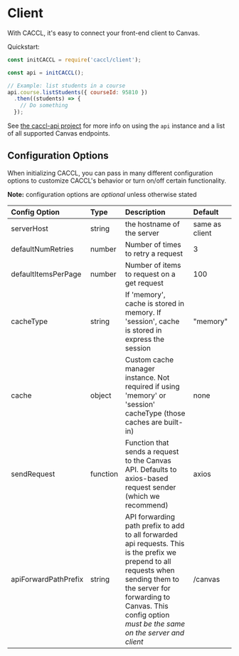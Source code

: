 # Client

With CACCL, it's easy to connect your front-end client to Canvas.

Quickstart:

```js
const initCACCL = require('caccl/client');

const api = initCACCL();

// Example: list students in a course
api.course.listStudents({ courseId: 95810 })
  .then((students) => {
    // Do something
  });
```

See [the caccl-api project](https://github.com/harvard-edtech/caccl-api) for more info on using the `api` instance and a list of all supported Canvas endpoints.

## Configuration Options

When initializing CACCL, you can pass in many different configuration options to customize CACCL's behavior or turn on/off certain functionality.

**Note:** configuration options are _optional_ unless otherwise stated

Config Option | Type | Description | Default
:--- | :--- | :--- | :---
serverHost | string | the hostname of the server | same as client
defaultNumRetries | number | Number of times to retry a request | 3
defaultItemsPerPage | number | Number of items to request on a get request | 100
cacheType | string | If 'memory', cache is stored in memory. If 'session', cache is stored in express the session | "memory"
cache | object | Custom cache manager instance. Not required if using 'memory' or 'session' cacheType (those caches are built-in) | none
sendRequest | function | Function that sends a request to the Canvas API. Defaults to axios-based request sender (which we recommend) | axios
apiForwardPathPrefix | string | API forwarding path prefix to add to all forwarded api requests. This is the prefix we prepend to all requests when sending them to the server for forwarding to Canvas. This config option _must be the same on the server and client_ | /canvas